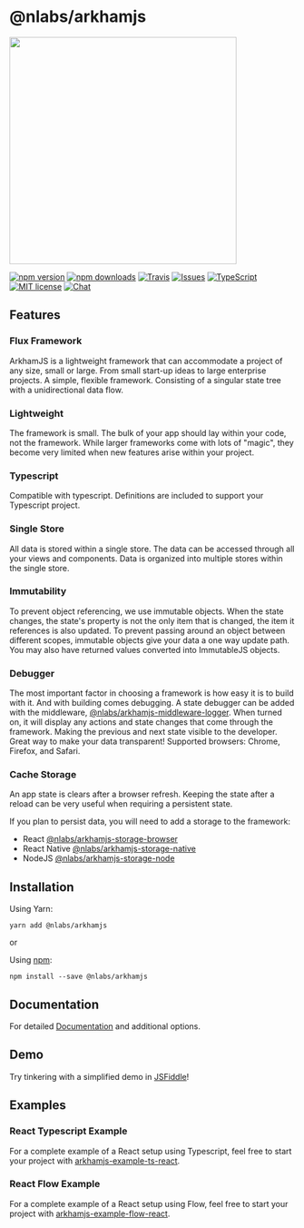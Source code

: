 # @nlabs/arkhamjs

<img src="https://arkhamjs.io/img/logos/gh-arkhamjs.png" width="400"/>

[![npm version](https://img.shields.io/npm/v/@nlabs/arkhamjs.svg?style=flat-square)](https://www.npmjs.com/package/@nlabs/arkhamjs)
[![npm downloads](https://img.shields.io/npm/dm/@nlabs/arkhamjs.svg?style=flat-square)](https://www.npmjs.com/package/@nlabs/arkhamjs)
[![Travis](https://img.shields.io/travis/nitrogenlabs/arkhamjs.svg?style=flat-square)](https://travis-ci.org/nitrogenlabs/arkhamjs)
[![Issues](https://img.shields.io/github/issues/nitrogenlabs/arkhamjs.svg?style=flat-square)](https://github.com/nitrogenlabs/arkhamjs/issues)
[![TypeScript](https://badges.frapsoft.com/typescript/version/typescript-next.svg?v=101)](https://github.com/ellerbrock/typescript-badges/)
[![MIT license](https://img.shields.io/badge/license-MIT-brightgreen.svg?style=flat-square)](http://opensource.org/licenses/MIT)
[![Chat](https://img.shields.io/discord/446122412715802649.svg)](https://discord.gg/Ttgev58)

## Features

### Flux Framework

ArkhamJS is a lightweight framework that can accommodate a project of any size, small or large. From small start-up ideas to large enterprise projects. A simple, flexible framework. Consisting of a singular state tree with a unidirectional data flow.

### Lightweight

The framework is small. The bulk of your app should lay within your code, not the framework. While larger frameworks come with lots of "magic", they become very limited when new features arise within your project.

### Typescript

Compatible with typescript. Definitions are included to support your Typescript project.

### Single Store

All data is stored within a single store. The data can be accessed through all your views and components. Data is organized into multiple stores within the single store.

### Immutability

To prevent object referencing, we use immutable objects. When the state changes, the state's property is not the only item that is changed, the item it references is also updated. To prevent passing around an object between different scopes, immutable objects give your data a one way update path. You may also have returned values converted into ImmutableJS objects.

### Debugger

The most important factor in choosing a framework is how easy it is to build with it. And with building comes debugging. A state debugger can be added with the middleware, [@nlabs/arkhamjs-middleware-logger](https://github.com/nitrogenlabs/arkhamjs-middleware-logger). When turned on, it will display any actions and state changes that come through the framework. Making the previous and next state visible to the developer. Great way to make your data transparent! Supported browsers: Chrome, Firefox, and Safari.

### Cache Storage

An app state is clears after a browser refresh. Keeping the state after a reload can be very useful when requiring a persistent state.

If you plan to persist data, you will need to add a storage to the framework:

- React [@nlabs/arkhamjs-storage-browser](https://github.com/nitrogenlabs/arkhamjs-storage-browser)
- React Native [@nlabs/arkhamjs-storage-native](https://github.com/nitrogenlabs/arkhamjs-storage-native)
- NodeJS [@nlabs/arkhamjs-storage-node](https://github.com/nitrogenlabs/arkhamjs-storage-node)

## Installation

Using Yarn:

```shell
yarn add @nlabs/arkhamjs
```

or

Using [npm](https://www.npmjs.com/):

```shell
npm install --save @nlabs/arkhamjs
```

## Documentation

For detailed [Documentation](https://arkhamjs.io) and additional options.

## Demo

Try tinkering with a simplified demo in [JSFiddle](https://jsfiddle.net/nitrog7/j3k762vd/)!

## Examples

### React Typescript Example

For a complete example of a React setup using Typescript, feel free to start your project with [arkhamjs-example-ts-react](https://github.com/nitrogenlabs/arkhamjs-example-flow-react).

### React Flow Example

For a complete example of a React setup using Flow, feel free to start your project with [arkhamjs-example-flow-react](https://github.com/nitrogenlabs/arkhamjs-example-flow-react).
